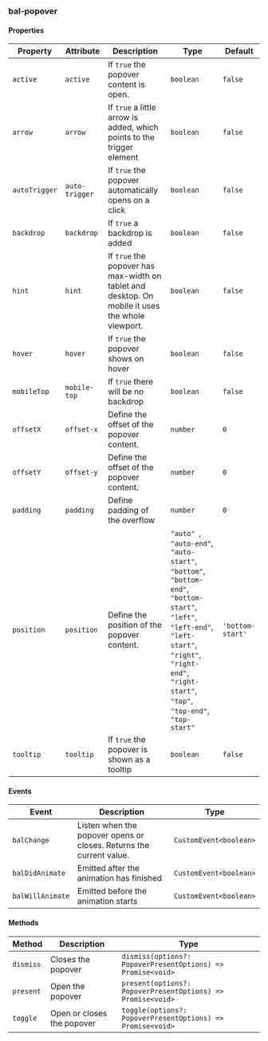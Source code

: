 ### bal-popover
 
#### Properties

| Property      | Attribute      | Description                                                                                      | Type                                                                                                                                                                                                                                     | Default          |
| ------------- | -------------- | ------------------------------------------------------------------------------------------------ | ---------------------------------------------------------------------------------------------------------------------------------------------------------------------------------------------------------------------------------------- | ---------------- |
| `active`      | `active`       | If `true` the popover content is open.                                                           | `boolean`                                                                                                                                                                                                                                | `false`          |
| `arrow`       | `arrow`        | If `true` a little arrow is added, which points to the trigger element                           | `boolean`                                                                                                                                                                                                                                | `false`          |
| `autoTrigger` | `auto-trigger` | If `true` the popover automatically opens on a click                                             | `boolean`                                                                                                                                                                                                                                | `false`          |
| `backdrop`    | `backdrop`     | If `true` a backdrop is added                                                                    | `boolean`                                                                                                                                                                                                                                | `false`          |
| `hint`        | `hint`         | If `true` the popover has max-width on tablet and desktop. On mobile it uses the whole viewport. | `boolean`                                                                                                                                                                                                                                | `false`          |
| `hover`       | `hover`        | If `true` the popover shows on hover                                                             | `boolean`                                                                                                                                                                                                                                | `false`          |
| `mobileTop`   | `mobile-top`   | If `true` there will be no backdrop                                                              | `boolean`                                                                                                                                                                                                                                | `false`          |
| `offsetX`     | `offset-x`     | Define the offset of the popover content.                                                        | `number`                                                                                                                                                                                                                                 | `0`              |
| `offsetY`     | `offset-y`     | Define the offset of the popover content.                                                        | `number`                                                                                                                                                                                                                                 | `0`              |
| `padding`     | `padding`      | Define padding of the overflow                                                                   | `number`                                                                                                                                                                                                                                 | `0`              |
| `position`    | `position`     | Define the position of the popover content.                                                      | `"auto" `, ` "auto-end" `, ` "auto-start" `, ` "bottom" `, ` "bottom-end" `, ` "bottom-start" `, ` "left" `, ` "left-end" `, ` "left-start" `, ` "right" `, ` "right-end" `, ` "right-start" `, ` "top" `, ` "top-end" `, ` "top-start"` | `'bottom-start'` |
| `tooltip`     | `tooltip`      | If `true` the popover is shown as a tooltip                                                      | `boolean`                                                                                                                                                                                                                                | `false`          |


#### Events

| Event            | Description                                                         | Type                   |
| ---------------- | ------------------------------------------------------------------- | ---------------------- |
| `balChange`      | Listen when the popover opens or closes. Returns the current value. | `CustomEvent<boolean>` |
| `balDidAnimate`  | Emitted after the animation has finished                            | `CustomEvent<boolean>` |
| `balWillAnimate` | Emitted before the animation starts                                 | `CustomEvent<boolean>` |


#### Methods

| Method    | Description                | Type                                                        |
| --------- | -------------------------- | ----------------------------------------------------------- |
| `dismiss` | Closes the popover         | `dismiss(options?: PopoverPresentOptions) => Promise<void>` |
| `present` | Open the popover           | `present(options?: PopoverPresentOptions) => Promise<void>` |
| `toggle`  | Open or closes the popover | `toggle(options?: PopoverPresentOptions) => Promise<void>`  |
 